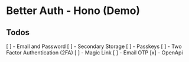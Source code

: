 # Better Auth - Hono (Demo)
## Todos

[ ] - Email and Password
[ ] - Secondary Storage
[ ] - Passkeys
[ ] - Two Factor Authentication (2FA)
[ ] - Magic Link
[ ] - Email OTP
[x] - OpenApi
